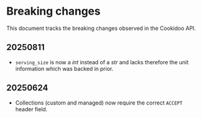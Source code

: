 # Breaking changes

This document tracks the breaking changes observed in the Cookidoo API.

## 20250811

- `serving_size` is now a _int_ instead of a _str_ and lacks therefore the unit information which was backed in prior.

## 20250624

- Collections (custom and managed) now require the correct `ACCEPT` header field.
